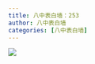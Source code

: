 ```yaml
---
title: 八中表白墙：253
author: 八中表白墙
categories: [八中表白墙]
---
```


![]( https://img.urlnode.com/file/e7eeecb4c6081068b857c.jpg)